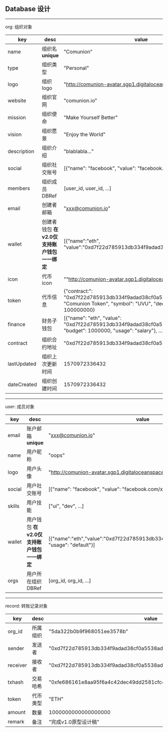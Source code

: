 ## Database 设计

---

org: 组织对象

|key|desc|value|
|-|-|-|
|name|组织名 **unique**|"Comunion"|
|type|组织类型|"Personal"|
|logo|组织logo|"http://comunion-avatar.sgp1.digitaloceanspaces.com/xxx"|
|website|组织官网|"comunion.io"|
|mission|组织使命|"Make Yourself Better"|
|vision|组织愿景|"Enjoy the World"|
|description|组织介绍|"blablabla..."|
|social|组织社交账号|[{"name": "facebook", "value": "facebook.com/xxx"}, ...]|
|members|组织成员 DBRef|[user_id, user_id, ...]|
|email|创建者邮箱|"xxx@comunion.io"|
|wallet|创建者钱包 **在v2.0仅支持账户钱包一一绑定**|[{"name":"eth", "value":"0xd7f22d785913db334f9adad38cf0a5538ad423e9"}]|
|icon|代币icon|""http://comunion-avatar.sgp1.digitaloceanspaces.com/xxx""|
|token|代币信息|{"contract:": "0xd7f22d785913db334f9adad38cf0a5538ad423e9", "name": "Comunion Token", "symbol": "UVU", "decimal": 8, "supply": 100000000}|
|finance|财务子钱包|[{"name": "eth", "value": "0xd7f22d785913db334f9adad38cf0a5538ad423e9", "budget": 1000000, "usage": "salary"}, ...]|
|contract|组织合约地址|"0xd7f22d785913db334f9adad38cf0a5538ad423e9"|
|lastUpdated|组织上次更新时间|1570972336432|
|dateCreated|组织创建时间|1570972336432|

---

user: 成员对象

|key|desc|value|
|-|-|-|
|email|账户邮箱 **unique**|"xxx@comunion.io"|
|name|用户昵称|"oops"|
|logo|用户头像|"http://comunion-avatar.sgp1.digitaloceanspaces.com/xxx"|
|social|用户社交账号|[{"name": "facebook", "value": "facebook.com/xxx"}, ...]|
|skills|用户技能|["ui", "dev", ...]|
|wallet|用户钱包 **在v2.0仅支持账户钱包一一绑定**|[{"name":"eth","value":"0xd7f22d785913db334f9adad38cf0a5538ad423e9", "usage": "default"}]|
|orgs|用户所在组织 DBRef|[org_id, org_id, ...]|

---

record: 转账记录对象

|key|desc|value|
|-|-|-|
|org_id|所属组织|"5da322b0b9f968051ee3578b"|
|sender|发送者|"0xd7f22d785913db334f9adad38cf0a5538ad423e9"|
|receiver|接收者|"0xd7f22d785913db334f9adad38cf0a5538ad423e9"|
|txhash|交易哈希|"0xfe686161e8aa95f6a4c42dec49dd2581cfc4984f3803a336ebada604c46415fd"|
|token|代币类型|"ETH"|
|amount|数量|1000000000000000000|
|remark|备注|"完成v1.0原型设计稿"|